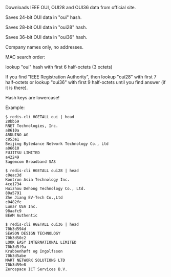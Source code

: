 Downloads IEEE OUI, OUI28 and OUI36 data from official site.

Saves 24-bit OUI data in "oui" hash.

Saves 28-bit OUI data in "oui28" hash.

Saves 36-bit OUI data in "oui36" hash.

Company names only, no addresses.

MAC search order:

lookup "oui" hash with first 6 half-octets (3 octets)

If you find "IEEE Registration Authority", then lookup "oui28" with first 7 half-octets or lookup "oui36" with first 9 half-octets until you find answer (if it is there).



Hash keys are lowercase!

Example:

```
$ redis-cli HGETALL oui | head
28bb59
RNET Technologies, Inc.
a8610a
ARDUINO AG
c853e1
Beijing Bytedance Network Technology Co., Ltd
a06610
FUJITSU LIMITED
a42249
Sagemcom Broadband SAS

$ redis-cli HGETALL oui28 | head
c0eac3d
Kontron Asia Technology Inc.
4ce1734
Huizhou Dehong Technology Co., Ltd.
80a5791
Zhe Jiang EV-Tech Co.,Ltd
c0482fc
Lunar USA Inc.
98aafc9
BEAM Authentic

$ redis-cli HGETALL oui36 | head
70b3d594d
SEASON DESIGN TECHNOLOGY
70b3d50c2
LOOK EASY INTERNATIONAL LIMITED
70b3d5f9a
Krabbenhøft og Ingolfsson
70b3d5abe
MART NETWORK SOLUTIONS LTD
70b3d59e8
Zerospace ICT Services B.V.
```
